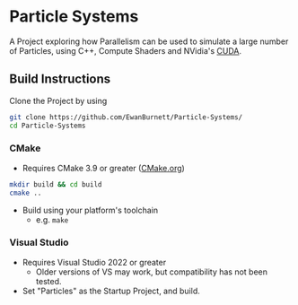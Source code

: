 # Particle Systems

A Project exploring how Parallelism can be used to simulate a large number of Particles, using C++, Compute Shaders and NVidia's [CUDA](https://developer.nvidia.com/cuda-toolkit). 

## Build Instructions
Clone the Project by using 
``` bash
git clone https://github.com/EwanBurnett/Particle-Systems/ 
cd Particle-Systems
```

### CMake
- Requires CMake 3.9 or greater ([CMake.org](https://cmake.org))

``` bash
mkdir build && cd build
cmake ..
```
- Build using your platform's toolchain
    - e.g. `make`

### Visual Studio
- Requires Visual Studio 2022 or greater 
    - Older versions of VS may work, but compatibility has not been tested.
- Set "Particles" as the Startup Project, and build. 